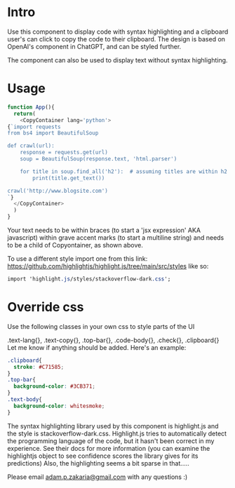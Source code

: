 # Intro
Use this component to display code with syntax highlighting and a clipboard user's can click to copy the code to their clipboard. The design is based on OpenAI's component in ChatGPT, and can be styled further.

The component can also be used to display text without syntax highlighting.

# Usage
```javascript
function App(){
  return(
    <CopyContainer lang='python'>
{`import requests
from bs4 import BeautifulSoup

def crawl(url):
    response = requests.get(url)
    soup = BeautifulSoup(response.text, 'html.parser')

    for title in soup.find_all('h2'):  # assuming titles are within h2 tags
        print(title.get_text())

crawl('http://www.blogsite.com')
`}
  </CopyContainer>
  ) 
} 
```

Your text needs to be within braces (to start a 'jsx expression' AKA javascript) within grave accent marks (to start a multiline string) and needs to be a child of Copyontainer, as shown above.

To use a different style import one from this link:
https://github.com/highlightjs/highlight.js/tree/main/src/styles
like so:
```css
import 'highlight.js/styles/stackoverflow-dark.css';
```

# Override css 
Use the following classes in your own css to style parts of the UI

.text-lang{}, .text-copy{}, .top-bar{}, .code-body{}, .check{}, .clipboard{} Let me know if anything should be added. Here's an example:

```css
.clipboard{
  stroke: #C71585;
}
.top-bar{
  background-color: #3CB371;
}
.text-body{
  background-color: whitesmoke;
}
```

The syntax highlighting library used by this component is highlight.js and the style is stackoverflow-dark.css. Highlight.js tries to automatically detect the programming language of the code, but it hasn't been correct in my experience. See their docs for more information (you can examine the highlightjs object to see confidence scores the library gives for its predictions) Also, the highlighting seems a bit sparse in that.....

Please email adam.p.zakaria@gmail.com with any questions :)